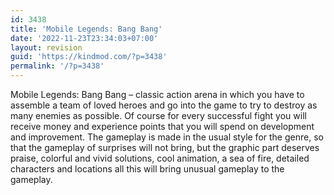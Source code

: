 ```yaml
---
id: 3438
title: 'Mobile Legends: Bang Bang'
date: '2022-11-23T23:34:03+07:00'
layout: revision
guid: 'https://kindmod.com/?p=3438'
permalink: '/?p=3438'
---
```


Mobile Legends: Bang Bang – classic action arena in which you have to assemble a team of loved heroes and go into the game to try to destroy as many enemies as possible. Of course for every successful fight you will receive money and experience points that you will spend on development and improvement. The gameplay is made in the usual style for the genre, so that the gameplay of surprises will not bring, but the graphic part deserves praise, colorful and vivid solutions, cool animation, a sea of fire, detailed characters and locations all this will bring unusual gameplay to the gameplay.